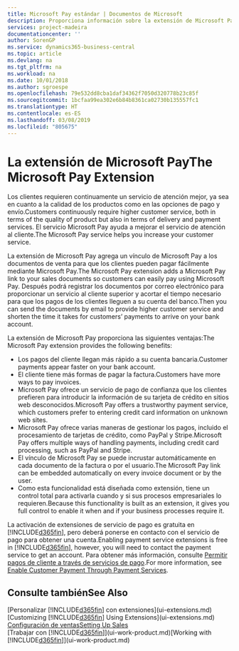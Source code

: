 ```yaml
---
title: Microsoft Pay estándar | Documentos de Microsoft
description: Proporciona información sobre la extensión de Microsoft Pay
services: project-madeira
documentationcenter: ''
author: SorenGP
ms.service: dynamics365-business-central
ms.topic: article
ms.devlang: na
ms.tgt_pltfrm: na
ms.workload: na
ms.date: 10/01/2018
ms.author: sgroespe
ms.openlocfilehash: 79e532dd8cba1daf34362f7050d320778b23c85f
ms.sourcegitcommit: 1bcfaa99ea302e6b84b8361ca02730b135557fc1
ms.translationtype: HT
ms.contentlocale: es-ES
ms.lasthandoff: 03/08/2019
ms.locfileid: "805675"
---
```

# <a name="the-microsoft-pay-extension"></a><span data-ttu-id="3522f-103">La extensión de Microsoft Pay</span><span class="sxs-lookup"><span data-stu-id="3522f-103">The Microsoft Pay Extension</span></span>
<span data-ttu-id="3522f-104">Los clientes requieren continuamente un servicio de atención mejor, ya sea en cuanto a la calidad de los productos como en las opciones de pago y envío.</span><span class="sxs-lookup"><span data-stu-id="3522f-104">Customers continuously require higher customer service, both in terms of the quality of product but also in terms of delivery and payment services.</span></span> <span data-ttu-id="3522f-105">El servicio Microsoft Pay ayuda a mejorar el servicio de atención al cliente.</span><span class="sxs-lookup"><span data-stu-id="3522f-105">The Microsoft Pay service helps you increase your customer service.</span></span>

<span data-ttu-id="3522f-106">La extensión de Microsoft Pay agrega un vínculo de Microsoft Pay a los documentos de venta para que los clientes pueden pagar fácilmente mediante Microsoft Pay.</span><span class="sxs-lookup"><span data-stu-id="3522f-106">The Microsoft Pay extension adds a Microsoft Pay link to your sales documents so customers can easily pay using Microsoft Pay.</span></span> <span data-ttu-id="3522f-107">Después podrá registrar los documentos por correo electrónico para proporcionar un servicio al cliente superior y acortar el tiempo necesario para que los pagos de los clientes lleguen a su cuenta del banco.</span><span class="sxs-lookup"><span data-stu-id="3522f-107">Then you can send the documents by email to provide higher customer service and shorten the time it takes for customers’ payments to arrive on your bank account.</span></span>

<span data-ttu-id="3522f-108">La extensión de Microsoft Pay proporciona las siguientes ventajas:</span><span class="sxs-lookup"><span data-stu-id="3522f-108">The Microsoft Pay extension provides the following benefits:</span></span>
- <span data-ttu-id="3522f-109">Los pagos del cliente llegan más rápido a su cuenta bancaria.</span><span class="sxs-lookup"><span data-stu-id="3522f-109">Customer payments appear faster on your bank account.</span></span>
- <span data-ttu-id="3522f-110">El cliente tiene más formas de pagar la factura.</span><span class="sxs-lookup"><span data-stu-id="3522f-110">Customers have more ways to pay invoices.</span></span>
- <span data-ttu-id="3522f-111">Microsoft Pay ofrece un servicio de pago de confianza que los clientes prefieren para introducir la información de su tarjeta de crédito en sitios web desconocidos.</span><span class="sxs-lookup"><span data-stu-id="3522f-111">Microsoft Pay offers a trustworthy payment service, which customers prefer to entering credit card information on unknown web sites.</span></span>
- <span data-ttu-id="3522f-112">Microsoft Pay ofrece varias maneras de gestionar los pagos, incluido el procesamiento de tarjetas de crédito, como PayPal y Stripe.</span><span class="sxs-lookup"><span data-stu-id="3522f-112">Microsoft Pay offers multiple ways of handling payments, including credit card processing, such as PayPal and Stripe.</span></span>
- <span data-ttu-id="3522f-113">El vínculo de Microsoft Pay se puede incrustar automáticamente en cada documento de la factura o por el usuario.</span><span class="sxs-lookup"><span data-stu-id="3522f-113">The Microsoft Pay link can be embedded automatically on every invoice document or by the user.</span></span>
- <span data-ttu-id="3522f-114">Como esta funcionalidad está diseñada como extensión, tiene un control total para activarla cuando y si sus procesos empresariales lo requieren.</span><span class="sxs-lookup"><span data-stu-id="3522f-114">Because this functionality is built as an extension, it gives you full control to enable it when and if your business processes require it.</span></span>

<span data-ttu-id="3522f-115">La activación de extensiones de servicio de pago es gratuita en [!INCLUDE[d365fin](includes/d365fin_md.md)], pero deberá ponerse en contacto con el servicio de pago para obtener una cuenta.</span><span class="sxs-lookup"><span data-stu-id="3522f-115">Enabling payment service extensions is free in [!INCLUDE[d365fin](includes/d365fin_md.md)], however, you will need to contact the payment service to get an account.</span></span> <span data-ttu-id="3522f-116">Para obtener más información, consulte [Permitir pagos de cliente a través de servicios de pago](sales-how-enable-payment-service-extensions.md).</span><span class="sxs-lookup"><span data-stu-id="3522f-116">For more information, see [Enable Customer Payment Through Payment Services](sales-how-enable-payment-service-extensions.md).</span></span>

## <a name="see-also"></a><span data-ttu-id="3522f-117">Consulte también</span><span class="sxs-lookup"><span data-stu-id="3522f-117">See Also</span></span>
<span data-ttu-id="3522f-118">[Personalizar [!INCLUDE[d365fin](includes/d365fin_md.md)] con extensiones](ui-extensions.md)</span><span class="sxs-lookup"><span data-stu-id="3522f-118">[Customizing [!INCLUDE[d365fin](includes/d365fin_md.md)] Using Extensions](ui-extensions.md)</span></span>  
[<span data-ttu-id="3522f-119">Configuración de ventas</span><span class="sxs-lookup"><span data-stu-id="3522f-119">Setting Up Sales</span></span>](sales-setup-sales.md)  
<span data-ttu-id="3522f-120">[Trabajar con [!INCLUDE[d365fin](includes/d365fin_md.md)]](ui-work-product.md)</span><span class="sxs-lookup"><span data-stu-id="3522f-120">[Working with [!INCLUDE[d365fin](includes/d365fin_md.md)]](ui-work-product.md)</span></span>
